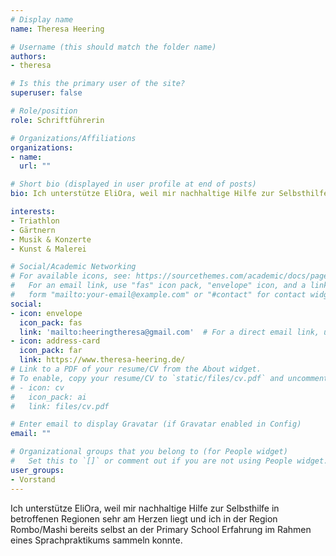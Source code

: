 ```yaml
---
# Display name
name: Theresa Heering

# Username (this should match the folder name)
authors:
- theresa

# Is this the primary user of the site?
superuser: false

# Role/position
role: Schriftführerin

# Organizations/Affiliations
organizations:
- name: 
  url: ""

# Short bio (displayed in user profile at end of posts)
bio: Ich unterstütze EliOra, weil mir nachhaltige Hilfe zur Selbsthilfe in betroffenen Regionen sehr am Herzen liegt.

interests:
- Triathlon
- Gärtnern
- Musik & Konzerte
- Kunst & Malerei

# Social/Academic Networking
# For available icons, see: https://sourcethemes.com/academic/docs/page-builder/#icons
#   For an email link, use "fas" icon pack, "envelope" icon, and a link in the
#   form "mailto:your-email@example.com" or "#contact" for contact widget.
social:
- icon: envelope
  icon_pack: fas
  link: 'mailto:heeringtheresa@gmail.com'  # For a direct email link, use "mailto:test@example.org".
- icon: address-card
  icon_pack: far
  link: https://www.theresa-heering.de/
# Link to a PDF of your resume/CV from the About widget.
# To enable, copy your resume/CV to `static/files/cv.pdf` and uncomment the lines below.
# - icon: cv
#   icon_pack: ai
#   link: files/cv.pdf

# Enter email to display Gravatar (if Gravatar enabled in Config)
email: ""

# Organizational groups that you belong to (for People widget)
#   Set this to `[]` or comment out if you are not using People widget.
user_groups:
- Vorstand
---
```


Ich unterstütze EliOra, weil mir nachhaltige Hilfe zur Selbsthilfe in betroffenen Regionen sehr am Herzen liegt und ich in der Region Rombo/Mashi bereits selbst an der Primary School Erfahrung im Rahmen eines Sprachpraktikums sammeln konnte.
